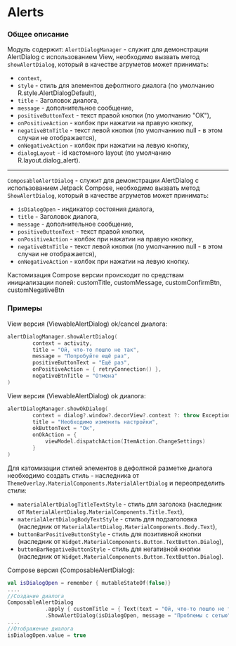 Alerts
=====

### Общее описание

Модуль содержит: 
`AlertDialogManager` - служит для демонстрации AlertDialog с использованием View, необходимо вызвать метод `showAlertDialog`, который 
в качестве агруметов может принимать:
* `context`,
* `style` - стиль для элементов дефолтного диалога (по умолчанию R.style.AlertDialogDefault),
* `title` - Заголовок диалога,
* `message` - дополнительное сообщение,
* `positiveButtonText` - текст правой кнопки (по умолчанию "ОК"),
* `onPositiveAction` - колбэк при нажатии на правую кнопку,
* `negativeBtnTitle` - текст левой кнопки (по умолчаннию null - в этом случаи не отображается),
* `onNegativeAction` - колбэк при нажатии на левую кнопку,
* `dialogLayout` - id кастомного layout (по умолчанию R.layout.dialog_alert).

---
`ComposableAlertDialog` - служит для демонстрации AlertDialog с использованием Jetpack Compose, необходимо вызвать метод `ShowAlertDialog`, который 
в качестве агруметов может принимать:
* `isDialogOpen` - индикатор состояния диалога,
* `title` - Заголовок диалога,
* `message` - дополнительное сообщение,
* `positiveButtonText` - текст правой кнопки,
* `onPositiveAction` - колбэк при нажатии на правую кнопку,
* `negativeBtnTitle` - текст левой кнопки (по умолчаннию null - в этом случаи не отображается),
* `onNegativeAction` - колбэк при нажатии на левую кнопку.

Кастомизация Compose версии происходит по средствам инициализации полей: customTitle, customMessage, customConfirmBtn, customNegativeBtn

### Примеры

View версия (ViewableAlertDialog) ok/cancel диалога:
```kotlin
alertDialogManager.showAlertDialog(
        context = activity,
        title = "Ой, что-то пошло не так",
        message = "Попробуйте ещё раз",
        positiveButtonText = "Ещё раз",
        onPositiveAction = { retryConnection() }, 
        negativeBtnTitle = "Отмена"
)
```

View версия (ViewableAlertDialog) ok диалога:
```kotlin
alertDialogManager.showOkDialog(
        context = dialog?.window?.decorView?.context ?: throw Exception(),
        title = "Необходимо изменить настройки",
        okButtonText = "Ок",
        onOkAction = {
            viewModel.dispatchAction(ItemAction.ChangeSettings)
        }
)
```

Для катомизации стилей элементов в дефолтной разметке диалога необходимо создать стиль - наследника от `ThemeOverlay.MaterialComponents.MaterialAlertDialog` и переопределить стили:
* `materialAlertDialogTitleTextStyle` - стиль для заголока (наследник от `MaterialAlertDialog.MaterialComponents.Title.Text`),
* `materialAlertDialogBodyTextStyle` - стиль для подзаголовка (наследник от `MaterialAlertDialog.MaterialComponents.Body.Text`),
* `buttonBarPositiveButtonStyle` - стиль для позитивной кнопки (наследник от `Widget.MaterialComponents.Button.TextButton.Dialog`),
* `buttonBarNegativeButtonStyle` - стиль для негативной кнопки (наследник от `Widget.MaterialComponents.Button.TextButton.Dialog`).

Compose версия (ComposableAlertDialog):
```kotlin
val isDialogOpen = remember { mutableStateOf(false)}
....
//Создание диалога
ComposableAlertDialog
            .apply { customTitle = { Text(text = "Ой, что-то пошло не так", color = Color.Blue) } }
            .ShowAlertDialog(isDialogOpen, message = "Проблемы с сетью", positiveButtonText = "ОК")
....
//Отображение диалога
isDialogOpen.value = true
```
